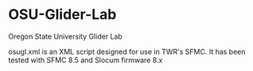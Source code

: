 # OSU-Glider-Lab
Oregon State University Glider Lab

osugl.xml is an XML script designed for use in TWR's SFMC. It has been tested with SFMC 8.5 and Slocum firmware 8.x
